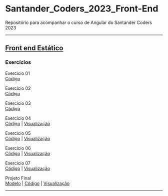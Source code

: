 # Santander_Coders_2023_Front-End
Repositório para acompanhar o curso de Angular do Santander Coders 2023

___
## [Front end Estático](Front-Estatico)
### Exercícios

Exercicio 01  
[Código](Front-Estatico/aula%2001/exercicio%2001)

Exercicio 02  
[Código](Front-Estatico/aula%2002/exercicio%2002)

Exercicio 03  
[Código](Front-Estatico/aula%2003/exercicio%2003)

Exercicio 04  
[Código](Front-Estatico/aula%2004/exercicio%2004) | 
[Visualização](https://machadinhacega.github.io/Santander_Coders_2023_Front-End/Front-Estatico/aula%2004/exercicio%2004/)

Exercicio 05  
[Código](Front-Estatico/aula%2005/exercicio%2005) | 
[Visualização](https://machadinhacega.github.io/Santander_Coders_2023_Front-End/Front-Estatico/aula%2005/exercicio%2005/)

Exercicio 06  
[Código](Front-Estatico/aula%2006/exercicio%2006) | 
[Visualização](https://machadinhacega.github.io/Santander_Coders_2023_Front-End/Front-Estatico/aula%2006/exercicio%2006/)

Exercicio 07   
[Código](Front-Estatico/aula%2007/exercicio%2007) | 
[Visualização](https://machadinhacega.github.io/Santander_Coders_2023_Front-End/Front-Estatico/aula%2007/exercicio%2007/)

Projeto Final   
[Modelo](https://html.design/demo/feane/) | 
[Código](Front-Estatico/projeto-final) | 
[Visualização](https://machadinhacega.github.io/Santander_Coders_2023_Front-End/Front-Estatico/projeto-final/)

___

